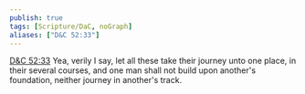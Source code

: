 ```yaml
---
publish: true
tags: [Scripture/DaC, noGraph]
aliases: ["D&C 52:33"]
---
```

[D&C 52:33](https://churchofjesuschrist.org/study/scriptures/dc-testament/dc/52?lang=eng&id=p33#p33) Yea, verily I say, let all these take their journey unto one place, in their several courses, and one man shall not build upon another's foundation, neither journey in another's track.
